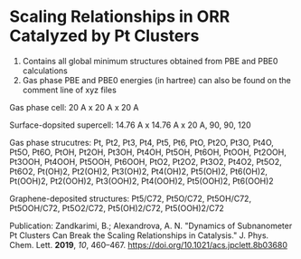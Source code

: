 # Scaling Relationships in ORR Catalyzed by Pt Clusters

1. Contains all global minimum structures obtained from PBE and PBE0 calculations
2. Gas phase PBE and PBE0 energies (in hartree) can also be found on the comment line of xyz files

Gas phase cell: 20 A x 20 A x 20 A

Surface-dopsited supercell: 14.76 A x 14.76 A x 20 A, 90, 90, 120

Gas phase strucutres:
Pt, Pt2, Pt3, Pt4, Pt5, Pt6,
PtO, Pt2O, Pt3O, Pt4O, Pt5O, Pt6O,
PtOH, Pt2OH, Pt3OH, Pt4OH, Pt5OH, Pt6OH,
PtOOH, Pt2OOH, Pt3OOH, Pt4OOH, Pt5OOH, Pt6OOH,
PtO2, Pt2O2, Pt3O2, Pt4O2, Pt5O2, Pt6O2, 
Pt(OH)2, Pt2(OH)2, Pt3(OH)2, Pt4(OH)2, Pt5(OH)2, Pt6(OH)2,
Pt(OOH)2, Pt2(OOH)2, Pt3(OOH)2, Pt4(OOH)2, Pt5(OOH)2, Pt6(OOH)2

Graphene-deposited structures:
Pt5/C72, Pt5O/C72, Pt5OH/C72, Pt5OOH/C72, Pt5O2/C72, Pt5(OH)2/C72, Pt5(OOH)2/C72

Publication: Zandkarimi, B.; Alexandrova, A. N. "Dynamics of Subnanometer Pt Clusters Can Break the Scaling Relationships in Catalysis." J. Phys. Chem. Lett. **2019**, *10*, 460–467. https://doi.org/10.1021/acs.jpclett.8b03680
